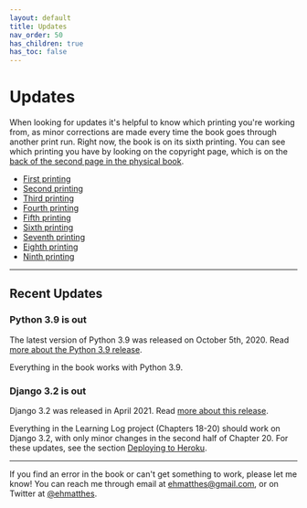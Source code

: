 ```yaml
---
layout: default
title: Updates
nav_order: 50
has_children: true
has_toc: false
---
```


# Updates

When looking for updates it's helpful to know which printing you're working from, as minor corrections are made every time the book goes through another print run. Right now, the book is on its sixth printing. You can see which printing you have by looking on the copyright page, which is on the [back of the second page in the physical book](../which_printing/).

- [First printing](../first_printing/)
- [Second printing](../second_printing/)
- [Third printing](../third_printing/)
- [Fourth printing](../fourth_printing/)
- [Fifth printing](../fifth_printing/)
- [Sixth printing](../sixth_printing/)
- [Seventh printing](../seventh_printing/)
- [Eighth printing](../eighth_printing/)
- [Ninth printing](../ninth_printing/)


---

## Recent Updates

### Python 3.9 is out

The latest version of Python 3.9 was released on October 5th, 2020. Read [more about the Python 3.9 release](../python3_9/).

Everything in the book works with Python 3.9.

### Django 3.2 is out

Django 3.2 was released in April 2021. Read [more about this release](../django3_2).

Everything in the Learning Log project (Chapters 18-20) should work on Django 3.2, with only minor changes in the second half of Chapter 20. For these updates, see the section [Deploying to Heroku](../django3_2#deploying-to-heroku).

---

If you find an error in the book or can't get something to work, please let me know! You can reach me through email at ehmatthes@gmail.com, or on Twitter at [@ehmatthes](https://twitter.com/ehmatthes).